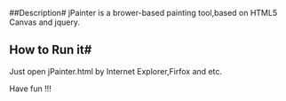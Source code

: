 ##Description#
    jPainter is a brower-based painting tool,based on HTML5 Canvas and jquery. 
## How to Run it#
   Just open jPainter.html by Internet Explorer,Firfox and etc.

Have fun !!!